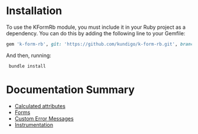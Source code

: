 # Installation
To use the KFormRb module, you must include it in your Ruby project as a dependency. You can do this by adding the following line to your Gemfile:
```ruby
gem 'k-form-rb', git: 'https://github.com/kundigo/k-form-rb.git', branch: 'master'
```

And then, running:
```ruby
 bundle install
 ```

# Documentation Summary

* [Calculated attributes](doc/calculated_fields.md)
* [Forms](doc/forms.md)
* [Custom Error Messages](doc/error_messages.md)
* [Instrumentation](doc/instrumentation.md)
